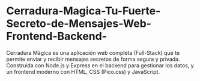 # Cerradura-Magica-Tu-Fuerte-Secreto-de-Mensajes-Web-Frontend-Backend-
Cerradura Mágica es una aplicación web completa (Full-Stack) que te permite enviar y recibir mensajes secretos de forma segura y privada. Construida con Node.js y Express en el backend para gestionar los datos, y un frontend moderno con HTML, CSS (Pico.css) y JavaScript.
